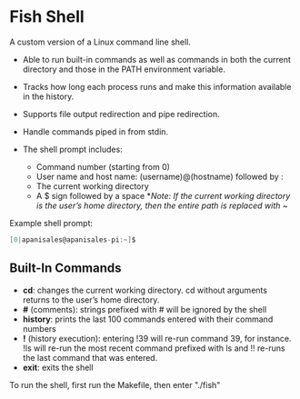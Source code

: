 # Fish Shell

A custom version of a Linux command line shell. 

* Able to run built-in commands as well as commands in both the current directory and those in the PATH environment variable.

* Tracks how long each process runs and make this information available in the history.

* Supports file output redirection and pipe redirection.

* Handle commands piped in from stdin.

* The shell prompt includes:
    * Command number (starting from 0)
    * User name and host name: (username)@(hostname) followed by :
    * The current working directory
    * A $ sign followed by a space
    *_Note: If the current working directory is the user’s home directory, then the entire path is replaced with ~_

Example shell prompt:
```c
[0|apanisales@apanisales-pi:~]$

```

## Built-In Commands
* **cd**: changes the current working directory. cd without arguments returns to the user’s home directory.
* **#** (comments): strings prefixed with # will be ignored by the shell
* **history**: prints the last 100 commands entered with their command numbers
* **!** (history execution): entering !39 will re-run command 39, for instance. !ls will re-run the most recent command prefixed with ls and !! re-runs the last command that was entered.
* **exit**: exits the shell

To run the shell, first run the Makefile, then enter "./fish"
